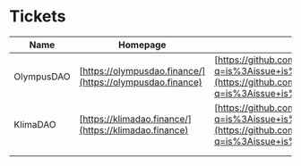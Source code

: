 # Tickets



| Name       | Homepage                                                  | Link to tickets                                                                                                                                                                                                            |
| ---------- | --------------------------------------------------------- | -------------------------------------------------------------------------------------------------------------------------------------------------------------------------------------------------------------------------- |
| OlympusDAO | [https://olympusdao.finance/](https://olympusdao.finance) | [https://github.com/OlympusDAO/olympus-frontend/issues?q=is%3Aissue+is%3Aopen+label%3A%22good+first+issue%22](https://github.com/OlympusDAO/olympus-frontend/issues?q=is%3Aissue+is%3Aopen+label%3A%22good+first+issue%22) |
| KlimaDAO   | [https://klimadao.finance/](https://klimadao.finance)     | [https://github.com/KlimaDAO/klimadao/issues?q=is%3Aissue+is%3Aopen+label%3A%22good+first+issue%22](https://github.com/KlimaDAO/klimadao/issues?q=is%3Aissue+is%3Aopen+label%3A%22good+first+issue%22)                     |
|            |                                                           |                                                                                                                                                                                                                            |
|            |                                                           |                                                                                                                                                                                                                            |
